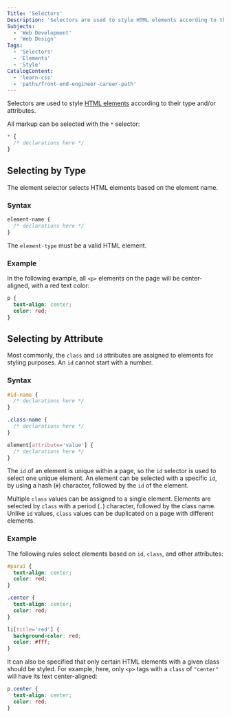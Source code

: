 ```yaml
---
Title: 'Selectors'
Description: 'Selectors are used to style HTML elements according to their type and/or attribute(s).'
Subjects:
  - 'Web Development'
  - 'Web Design'
Tags:
  - 'Selectors'
  - 'Elements'
  - 'Style'
CatalogContent:
  - 'learn-css'
  - 'paths/front-end-engineer-career-path'
---
```


Selectors are used to style [HTML elements](https://www.codecademy.com/resources/docs/html/elements) according to their type and/or attributes.

All markup can be selected with the `*` selector:

```css
* {
  /* declarations here */
}
```

## Selecting by Type

The element selector selects HTML elements based on the element name.

### Syntax

```css
element-name {
  /* declarations here */
}
```

The `element-type` must be a valid HTML element.

### Example

In the following example, all `<p>` elements on the page will be center-aligned, with a red text color:

```css
p {
  text-align: center;
  color: red;
}
```

## Selecting by Attribute

Most commonly, the `class` and `id` attributes are assigned to elements for styling purposes. An `id` cannot start with a number.

### Syntax

```css
#id-name {
  /* declarations here */
}

.class-name {
  /* declarations here */
}

element[attribute='value'] {
  /* declarations here */
}
```

The `id` of an element is unique within a page, so the `id` selector is used to select one unique element. An element can be selected with a specific `id`, by using a hash (`#`) character, followed by the `id` of the element.

Multiple `class` values can be assigned to a single element. Elements are selected by `class` with a period (`.`) character, followed by the class name. Unlike `id` values, `class` values can be duplicated on a page with different elements.

### Example

The following rules select elements based on `id`, `class`, and other attributes:

```css
#para1 {
  text-align: center;
  color: red;
}

.center {
  text-align: center;
  color: red;
}

li[title='red'] {
  background-color: red;
  color: #fff;
}
```

It can also be specified that only certain HTML elements with a given class should be styled. For example, here, only `<p>` tags with a `class` of `"center"` will have its text center-aligned:

```css
p.center {
  text-align: center;
  color: red;
}
```

